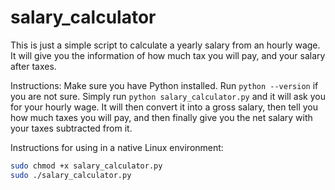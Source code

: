 # salary_calculator
This is just a simple script to calculate a yearly salary from an hourly wage. It will give you the information of how much tax you will pay, and your salary after taxes.

Instructions:
Make sure you have Python installed. Run `python --version` if you are not sure.
Simply run `python salary_calculator.py` and it will ask you for your hourly wage. It will then convert it into a gross salary, then tell you how much taxes you will pay, and then finally give you the net salary with your taxes subtracted from it.

Instructions for using in a native Linux environment:
```sh
sudo chmod +x salary_calculator.py
sudo ./salary_calculator.py
```
